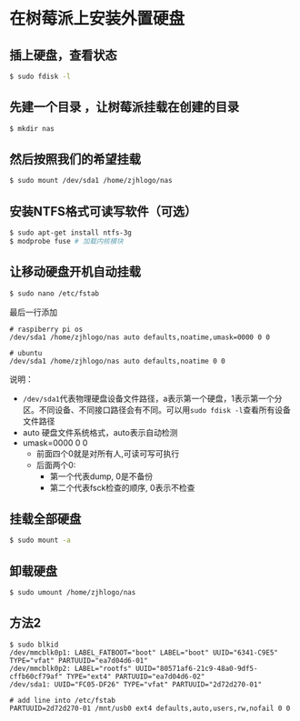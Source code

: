 # 在树莓派上安装外置硬盘

## 插上硬盘，查看状态
``` bash
$ sudo fdisk -l
```

## 先建一个目录 ，让树莓派挂载在创建的目录
``` bash
$ mkdir nas
```

## 然后按照我们的希望挂载
``` bash
$ sudo mount /dev/sda1 /home/zjhlogo/nas
```

## 安装NTFS格式可读写软件（可选）
``` bash
$ sudo apt-get install ntfs-3g
$ modprobe fuse # 加载内核模块
```

## 让移动硬盘开机自动挂载
``` bash
$ sudo nano /etc/fstab
```

最后一行添加
```
# raspiberry pi os
/dev/sda1 /home/zjhlogo/nas auto defaults,noatime,umask=0000 0 0

# ubuntu
/dev/sda1 /home/zjhlogo/nas auto defaults,noatime 0 0
```

说明：

* `/dev/sda1`代表物理硬盘设备文件路径，a表示第一个硬盘，1表示第一个分区。不同设备、不同接口路径会有不同。可以用`sudo fdisk -l`查看所有设备文件路径
* auto 硬盘文件系统格式，auto表示自动检测
* umask=0000 0 0
   * 前面四个0就是对所有人,可读可写可执行
   * 后面两个0:
      * 第一个代表dump, 0是不备份
      * 第二个代表fsck检查的顺序, 0表示不检查

## 挂载全部硬盘
``` bash
$ sudo mount -a
```

## 卸载硬盘
``` bash
$ sudo umount /home/zjhlogo/nas
```

## 方法2
```
$ sudo blkid
/dev/mmcblk0p1: LABEL_FATBOOT="boot" LABEL="boot" UUID="6341-C9E5" TYPE="vfat" PARTUUID="ea7d04d6-01"
/dev/mmcblk0p2: LABEL="rootfs" UUID="80571af6-21c9-48a0-9df5-cffb60cf79af" TYPE="ext4" PARTUUID="ea7d04d6-02"
/dev/sda1: UUID="FC05-DF26" TYPE="vfat" PARTUUID="2d72d270-01"

# add line into /etc/fstab
PARTUUID=2d72d270-01 /mnt/usb0 ext4 defaults,auto,users,rw,nofail 0 0
```

